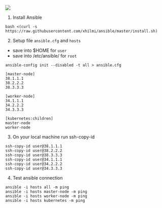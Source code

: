 ![](https://raw.githubusercontent.com/xhilmi/xhilmi/master/image.png)

1. Install Ansible
```
bash <(curl -s https://raw.githubusercontent.com/xhilmi/ansible/master/install.sh)
```

2. Setup file `ansible.cfg` and `hosts`
- save into $HOME for `user`
- save into /etc/ansible/ for `root`
```
ansible-config init --disabled -t all > ansible.cfg
```
```
[master-node]
38.1.1.1
38.2.2.2
38.3.3.3

[worker-node]
34.1.1.1
34.2.2.2
34.3.3.3

[kubernetes:children]
master-node
worker-node
```

3. On your local machine run ssh-copy-id
```
ssh-copy-id user@38.1.1.1
ssh-copy-id user@38.2.2.2
ssh-copy-id user@38.3.3.3
ssh-copy-id user@34.1.1.1
ssh-copy-id user@34.2.2.2
ssh-copy-id user@34.3.3.3
```

4. Test ansible connection
```
ansible -i hosts all -m ping
ansible -i hosts master-node -m ping
ansible -i hosts worker-node -m ping
ansible -i hosts kubernetes -m ping
```

